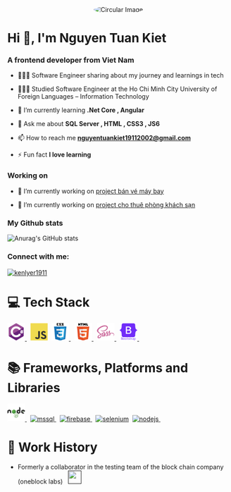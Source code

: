 <div align="center">
    <img src="https://scontent.fhan4-3.fna.fbcdn.net/v/t39.30808-6/298621076_2918245051809206_3363803414781114618_n.jpg?_nc_cat=110&ccb=1-7&_nc_sid=6ee11a&_nc_ohc=OsJ0EEVodcMQ7kNvgE869QM&_nc_zt=23&_nc_ht=scontent.fhan4-3.fna&_nc_gid=AHnnF1np0StMRKzkt2YSm5U&oh=00_AYC6W1Fcn7cYarCeGWxB4AbwomgzuVGuQTVpksNZehVRFg&oe=6717D800" alt="Circular Image" style="width:150px; height:150px; border-radius:80%; object-fit:cover;">
</div>

<h1 align="left">Hi 👋, I'm Nguyen Tuan Kiet</h1>
<h3 align="left">A frontend developer from Viet Nam</h3>

-  👩🏻‍💻 Software Engineer sharing about my journey and learnings in tech

-  👩🏻‍🎓 Studied Software Engineer at the Ho Chi Minh City University of Foreign Languages – Information Technology

- 🌱 I’m currently learning **.Net Core , Angular**

- 💬 Ask me about **SQL Server , HTML , CSS3 , JS6**

- 📫 How to reach me **nguyentuankiet19112002@gmail.com**

- ⚡ Fun fact **I love learning**

<h3 align="left">Working on</h3>

- 🔭 I’m currently working on [project bán vé máy bay](https://github.com/kenlyer/Scrum_nhom4)

- 🔭 I’m currently working on [project cho thuê phòng khách sạn](https://github.com/HuyLieu1603/DAQLKS-CNPMNC)

<h3 align="left">My Github stats</h3>

 ![Anurag's GitHub stats](https://github-readme-stats.vercel.app/api?username=kenlyer&show_icons=true&theme=transparent)

<h3 align="left">Connect with me:</h3>
<p align="left">
<a href="https://fb.com/kenlyer1911" target="blank"><img align="center" src="https://raw.githubusercontent.com/rahuldkjain/github-profile-readme-generator/master/src/images/icons/Social/facebook.svg" alt="kenlyer1911" height="30" width="40" /></a>
</p>
<h1 align="left">💻 Tech Stack</h1>
<a href="https://www.w3schools.com/cs/" target="_blank" rel="noreferrer"> <img src="https://raw.githubusercontent.com/devicons/devicon/master/icons/csharp/csharp-original.svg" alt="csharp" width="40" height="40"/> </a>
&nbsp;
<a href="https://developer.mozilla.org/en-US/docs/Web/JavaScript" target="_blank" rel="noreferrer"> <img src="https://raw.githubusercontent.com/devicons/devicon/master/icons/javascript/javascript-original.svg" alt="javascript" width="40" height="40"/></a>&nbsp;
<a href="https://www.w3schools.com/css/" target="_blank" rel="noreferrer"> <img src="https://raw.githubusercontent.com/devicons/devicon/master/icons/css3/css3-original-wordmark.svg" alt="css3" width="40" height="40"/> </a>&nbsp;
<a href="https://www.w3.org/html/" target="_blank" rel="noreferrer"> <img src="https://raw.githubusercontent.com/devicons/devicon/master/icons/html5/html5-original-wordmark.svg" alt="html5" width="40" height="40"/> </a> &nbsp;
<a href="https://sass-lang.com" target="_blank" rel="noreferrer"> <img src="https://raw.githubusercontent.com/devicons/devicon/master/icons/sass/sass-original.svg" alt="sass" width="40" height="40"/> </a>&nbsp;
<a href="https://getbootstrap.com" target="_blank" rel="noreferrer"> <img src="https://raw.githubusercontent.com/devicons/devicon/master/icons/bootstrap/bootstrap-plain-wordmark.svg" alt="bootstrap" width="40" height="40"/> </a> &nbsp;
<h1 align="left">📚 Frameworks, Platforms and Libraries</h1>
<a href="https://nodejs.org" target="_blank" rel="noreferrer"> <img src="https://raw.githubusercontent.com/devicons/devicon/master/icons/nodejs/nodejs-original-wordmark.svg" alt="nodejs" width="40" height="40"/> </a>&nbsp;
<a href="https://www.microsoft.com/en-us/sql-server" target="_blank" rel="noreferrer"> <img src="https://www.svgrepo.com/show/303229/microsoft-sql-server-logo.svg" alt="mssql" width="40" height="40"/> </a> &nbsp;
<a href="https://firebase.google.com/" target="_blank" rel="noreferrer"> <img src="https://www.vectorlogo.zone/logos/firebase/firebase-icon.svg" alt="firebase" width="40" height="40"/> </a>&nbsp;
<a href="https://www.selenium.dev" target="_blank" rel="noreferrer"> <img src="https://raw.githubusercontent.com/detain/svg-logos/780f25886640cef088af994181646db2f6b1a3f8/svg/selenium-logo.svg" alt="selenium" width="40" height="40"/></a>&nbsp;
<a href="" target="_blank" rel=""> <img src="https://camo.githubusercontent.com/f4c52b575a890c7e67c6541271fc5733506088d19c77ffde6bab3e18e7948536/68747470733a2f2f696d672e736869656c64732e696f2f62616467652f2e4e45542d3543324439313f7374796c653d666f722d7468652d6261646765266c6f676f3d2e6e6574266c6f676f436f6c6f723d7768697465" alt="nodejs" width="75" height="40"/> </a>&nbsp;
<h3 align="left"></h1>
<h1 align="left">💾 Work History</h1>

- Formerly a collaborator in the testing team of the block chain company (oneblock labs) &nbsp;  <a href="" target="_blank" rel="noreferrer"> <img src="https://static.topcv.vn/company_logos/cong-ty-co-phan-oneblock-labs-61d7c8c0dd466.jpg" alt="" width="30" height="30"/> </a>

